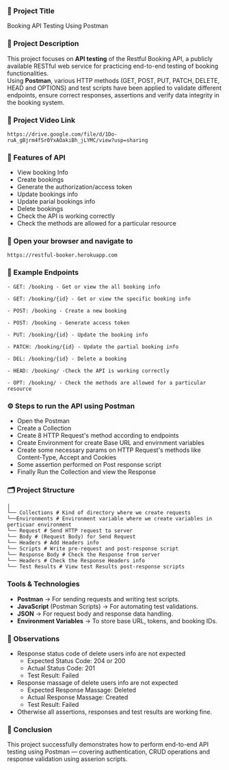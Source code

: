 ### 💼 Project Title

Booking API Testing Using Postman

### 📝 Project Description

This project focuses on **API testing** of the Restful Booking API, a publicly available RESTful web service for practicing end-to-end testing of booking functionalities.    
Using **Postman**, various HTTP methods (GET, POST, PUT, PATCH, DELETE, HEAD and OPTIONS) and test scripts have been applied to validate different endpoints, ensure correct responses, assertions and verify data integrity in the booking system.

### 🎥 Project Video Link

```
https://drive.google.com/file/d/1Do-ruA_gBjrm4fSr0YxAOakiBh_jLYMC/view?usp=sharing
```

### 🚀 Features of API

- View booking Info
- Create bookings
- Generate the authorization/access token
- Update bookings info
- Update parial bookings info
- Delete bookings
- Check the API is working correctly
- Check the methods are allowed for a particular resource

### 🔗 Open your browser and navigate to

```
https://restful-booker.herokuapp.com
```

### 📜 Example Endpoints

```
- GET: /booking - Get or view the all booking info

- GET: /booking/{id} - Get or view the specific booking info

- POST: /booking - Create a new booking

- POST: /booking - Generate access token

- PUT: /booking/{id} - Update the booking info

- PATCH: /booking/{id} - Update the partial booking info

- DEL: /booking/{id} - Delete a booking

- HEAD: /booking/ -Check the API is working correctly

- OPT: /booking/ - Check the methods are allowed for a particular resource
```

### ⚙️ Steps to run the API using Postman

- Open the Postman
- Create a Collection
- Create 8 HTTP Request's method according to endpoints
- Create Environment for create Base URL and envirnment variables
- Create some necessary params on HTTP Request's methods like Content-Type, Accept and Cookies
- Some assertion performed on Post response script
- Finally Run the Collection and view the Response

### 🗂️ Project Structure

```
│  
└── Collections # Kind of directory where we create requests  
└──Environments # Environment variable where we create variables in perticuar environment    
└── Request # Send HTTP request to server  
└── Body # (Request Body) for Send Request  
└── Headers # Add Headers info  
└── Scripts # Write pre-request and post-response script    
└── Response Body # Check the Response from server  
└── Headers # Check the Response Headers info  
└── Test Results # View test Results post-response scripts
```

### Tools & Technologies

- **Postman** → For sending requests and writing test scripts.  
- **JavaScript** (Postman Scripts) → For automating test validations.  
- **JSON** → For request body and response data handling.  
- **Environment Variables** → To store base URL, tokens, and booking IDs.

### 🔎 Observations

- Response status code of delete users info are not expected
    - Expected Status Code: 204 or 200
    - Actual Status Code: 201
    - Test Result: Failed
- Response massage of delete users info are not expected
    - Expected  Response Massage: Deleted
    - Actual Response Massage: Created
    - Test Result: Failed
- Otherwise all assertions, responses and test results are working fine.

### 🏁 Conclusion

This project successfully demonstrates how to perform end-to-end API testing using Postman — covering authentication, CRUD operations and response validation using asserion scripts.

